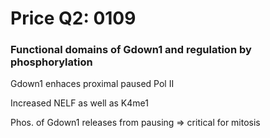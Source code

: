 # Price Q2: 0109

### Functional domains of Gdown1 and regulation by phosphorylation

Gdown1 enhaces proximal paused Pol II

Increased NELF as well as K4me1

Phos. of Gdown1 releases from pausing => critical for mitosis
